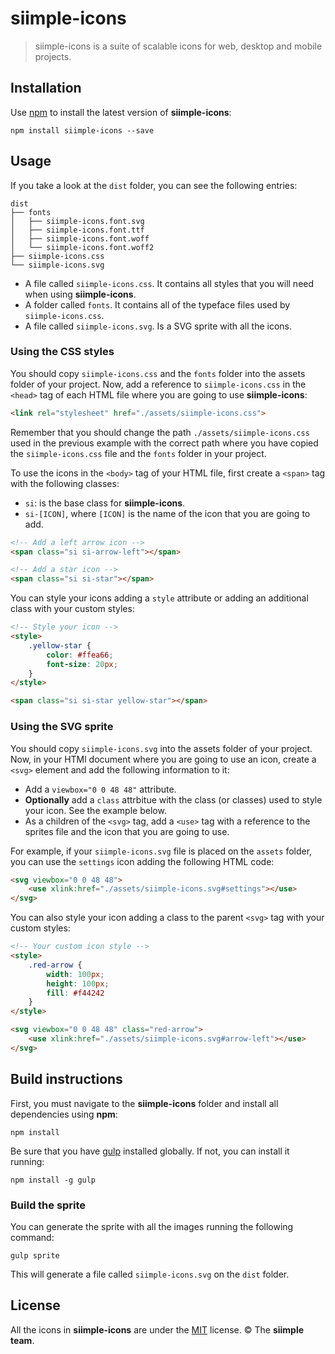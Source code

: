 # siimple-icons

> siimple-icons is a suite of scalable icons for web, desktop and mobile projects.


## Installation 

Use [npm](https://npmjs.com) to install the latest version of **siimple-icons**:

```
npm install siimple-icons --save
```


## Usage

If you take a look at the `dist` folder, you can see the following entries: 

```
dist
├── fonts
│   ├── siimple-icons.font.svg
│   ├── siimple-icons.font.ttf
│   ├── siimple-icons.font.woff
│   └── siimple-icons.font.woff2
├── siimple-icons.css
└── siimple-icons.svg
```

- A file called `siimple-icons.css`. It contains all styles that you will need when using **siimple-icons**.
- A folder called `fonts`. It contains all of the typeface files used by `siimple-icons.css`.
- A file called `siimple-icons.svg`. Is a SVG sprite with all the icons.


### Using the CSS styles

You should copy `siimple-icons.css` and the `fonts` folder into the assets folder of your project. Now, add a reference to `siimple-icons.css` in the `<head>` tag of each HTML file where you are going to use **siimple-icons**: 

```html
<link rel="stylesheet" href="./assets/siimple-icons.css">
```

Remember that you should change the path `./assets/siimple-icons.css` used in the previous example with the correct path where you have copied the `siimple-icons.css` file and the `fonts` folder in your project. 

To use the icons in the `<body>` tag of your HTML file, first create a `<span>` tag with the following classes: 

- `si`: is the base class for **siimple-icons**.
- `si-[ICON]`, where `[ICON]` is the name of the icon that you are going to add.  

```html 
<!-- Add a left arrow icon -->
<span class="si si-arrow-left"></span>

<!-- Add a star icon -->
<span class="si si-star"></span>
```

You can style your icons adding a `style` attribute or adding an additional class with your custom styles: 

```html 
<!-- Style your icon -->
<style>
    .yellow-star {
        color: #ffea66;
        font-size: 20px;
    }
</style>

<span class="si si-star yellow-star"></span>
```


### Using the SVG sprite

You should copy `siimple-icons.svg` into the assets folder of your project. Now, in your HTMl document where you are going to use an icon, create a `<svg>` element and add the following information to it:

- Add a `viewbox="0 0 48 48"` attribute.
- **Optionally** add a `class` attrbitue with the class (or classes) used to style your icon. See the example below.
- As a children of the `<svg>` tag, add a `<use>` tag with a reference to the sprites file and the icon that you are going to use.

For example, if your `siimple-icons.svg` file is placed on the `assets` folder, you can use the `settings` icon adding the following HTML code: 

```html
<svg viewbox="0 0 48 48">
    <use xlink:href="./assets/siimple-icons.svg#settings"></use>
</svg>
```

You can also style your icon adding a class to the parent `<svg>` tag with your custom styles:

```html
<!-- Your custom icon style -->
<style>
    .red-arrow {
        width: 100px;
        height: 100px;
        fill: #f44242
    }
</style>

<svg viewbox="0 0 48 48" class="red-arrow">
    <use xlink:href="./assets/siimple-icons.svg#arrow-left"></use>
</svg>
```

## Build instructions

First, you must navigate to the **siimple-icons** folder and install all dependencies using **npm**:

```
npm install
```

Be sure that you have [gulp](https://github.com/gulpjs/gulp) installed globally. If not, you can install it running: 

```
npm install -g gulp
```
 
### Build the sprite

You can generate the sprite with all the images running the following command:

```
gulp sprite
```

This will generate a file called `siimple-icons.svg` on the `dist` folder.



## License 

All the icons in **siimple-icons** are under the [MIT](./LICENSE) license. &copy; The **siimple team**.


